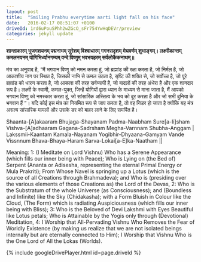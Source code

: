 ```yaml
---
layout: post
title:  "Smiling Prabhu everytime aarti light fall on his face"
date:   2016-02-17 08:51:07 +0100
driveId: 1rd6uPouSPhh2wZGcO_sFr754YwHqDEVr/preview
categories: jekyll update
---
```


**शान्ताकारम् भुजगशयनम् पद्मनाभम् सुरेशम्
विश्वाधारम् गगनसदृशम् मेघवर्णम् शुभाङ्गम्।
लक्ष्मीकान्तम् कमलनयनम् योगिभिर्ध्यानगम्यम्
वन्दे विष्णुम् भवभयहरम् सर्वलोकैकनाथम्॥**

मंत्र का अनुवाद है, “मैं भगवान विष्णु को नमन करता हूं, जो ब्रह्मांड की रक्षा करता है, जो निर्मल है, जो आकाशीय नाग पर स्थित है, जिसकी नाभि से कमल उठता है, सृष्टि की शक्ति से, जो सर्वोच्च है, जो पूरे ब्रह्मांड को धारण करता है, जो आकाश की तरह सर्वव्यापी है, जो बादलों की तरह अंधेरा है और एक शानदार रूप है। लक्ष्मी के स्वामी, कमल-युक्त, जिन्हें योगियों द्वारा ध्यान के माध्यम से माना जाता है, मैं आपको भगवान विष्णु को नमस्कार करता हूं, जो सांसारिक अस्तित्व के भय को दूर करता है और जो सभी दुनिया के भगवान हैं ”। यदि कोई इस मंत्र का नियमित रूप से जाप करता है, तो वह निडर हो जाता है क्योंकि यह मंत्र असत्य सांसारिक मामलों और उसके डर को बाहर लाने के लिए समर्पित है।

Shaanta-[A]akaaram Bhujaga-Shayanam Padma-Naabham Sure[a-Ii]sham
Vishva-[A]adhaaram Gagana-Sadrsham Megha-Varnnam Shubha-Anggam |
Lakssmii-Kaantam Kamala-Nayanam Yogibhir-Dhyaana-Gamyam
Vande Vissnnum Bhava-Bhaya-Haram Sarva-Lokai[a-E]ka-Naatham ||

Meaning:
1: (I Meditate on Lord Vishnu) Who has a Serene Appearance (which fills our inner being with Peace); Who is Lying on (the Bed of) Serpent (Ananta or Adisesha, representing the eternal Primal Energy or Mula Prakriti); From Whose Navel is springing up a Lotus (which is the source of all Creations through Brahmadeva); and Who is (presiding over the various elements of those Creations as) the Lord of the Devas,
2: Who is the Substratum of the whole Universe (as Consciousness); and (Boundless and Infinite) like the Sky (Chidakasha); with a Form Bluish in Colour like the Cloud, (The Form) which is radiating Auspiciousness (which fills our inner being with Bliss);
3: Who is the Beloved of Devi Lakshmi with Eyes Beautiful like Lotus petals; Who is Attainable by the Yogis only through (Devotional) Meditation,
4: I Worship that All-Pervading Vishnu Who Removes the Fear of Worldly Existence (by making us realize that we are not isolated beings internally but are eternally connected to Him); I Worship that Vishnu Who is the One Lord of All the Lokas (Worlds).

{% include googleDrivePlayer.html id=page.driveId %}


